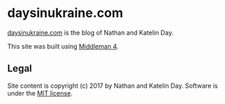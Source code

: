daysinukraine.com
====================

[daysinukraine.com](http://daysinukraine.com/) is the blog of Nathan and Katelin Day.

This site was built using [Middleman 4](https://middlemanapp.com/).

Legal
-----

Site content is copyright (c) 2017 by Nathan and Katelin Day. Software is under the [MIT license](https://github.com/speedy1812/daysinukraine.com/blob/master/LICENSE).
